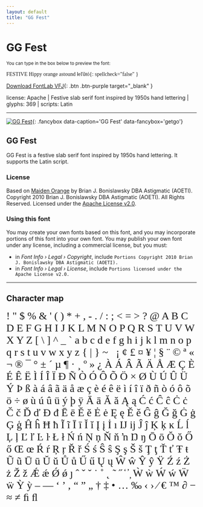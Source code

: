 ```yaml
---
layout: default
title: "GG Fest"
---
```


# GG Fest

<small>You can type in the box below to preview the font:</small>

<div contenteditable="true" class="texteditor" style="font-family: 'GG Fest';">
FESTIVE Hippy orange astound łeľũŧó{: spellcheck="false" }
</div>

[Download FontLab VFJ](https://downgit.github.io/#/home?url=https://github.com/fontlabcom/getgo-fonts/blob/main/getgo-fonts/apache/fest/fest.vfj){: .btn .btn-purple target="_blank" }

license: Apache \| Festive slab serif font inspired by 1950s hand lettering \| glyphs: 369 \| scripts: Latin

---


[![GG Fest](../illustrations/fest.png)](../illustrations/fest.png){: .fancybox data-caption='GG Fest' data-fancybox='getgo'}



## GG Fest

GG Fest is a festive slab serif font inspired by 1950s hand lettering. It supports the Latin script.

### License

Based on [Maiden Orange](https://github.com/google/fonts/tree/main/apache/maidenorange) by Brian J. Bonislawsky DBA Astigmatic (AOETI). Copyright 2010 Brian J. Bonislawsky DBA Astigmatic (AOETI). All Rights Reserved. Licensed under the [Apache License v2.0](https://www.apache.org/licenses/LICENSE-2.0.txt).

### Using this font

You may create your own fonts based on this font, and you may incorporate portions of this font into your own font. You may publish your own font under any license, including a commercial license, but you must:

- in _Font Info › Legal › Copyright_, include `Portions Copyright 2010 Brian J. Bonislawsky DBA Astigmatic (AOETI).`
- in _Font Info › Legal › License_, include `Portions licensed under the Apache License v2.0.`


---

## Character map

<div style="font-family: 'GG Fest'; font-size: 2em;">
! " $ % & ' ( ) * + , - . / : ; < = > ? @ A B C D E F G H I J K L M N O P Q R S T U V W X Y Z [ \ ] ^ _ ` a b c d e f g h i j k l m n o p q r s t u v w x y z { | } ~   ¡ ¢ £ ¤ ¥ ¦ § ¨ © ª « ¬ ® ¯ ° ± ´ µ ¶ · ¸ º » ¿ À Á Â Ã Ä Å Æ Ç È É Ê Ë Ì Í Î Ï Ð Ñ Ò Ó Ô Õ Ö × Ø Ù Ú Û Ü Ý Þ ß à á â ã ä å æ ç è é ê ë ì í î ï ð ñ ò ó ô õ ö ÷ ø ù ú û ü ý þ ÿ Ā ā Ă ă Ą ą Ć ć Ĉ ĉ Ċ ċ Č č Ď ď Đ đ Ē ē Ĕ ĕ Ė ė Ę ę Ě ě Ĝ ĝ Ğ ğ Ġ ġ Ģ ģ Ĥ ĥ Ħ ħ Ĩ ĩ Ī ī Ĭ ĭ Į į İ ı Ĳ ĳ Ĵ ĵ Ķ ķ ĸ Ĺ ĺ Ļ ļ Ľ ľ Ŀ ŀ Ł ł Ń ń Ņ ņ Ň ň ŉ Ŋ ŋ Ō ō Ŏ ŏ Ő ő Œ œ Ŕ ŕ Ŗ ŗ Ř ř Ś ś Ŝ ŝ Ş ş Š š Ţ ţ Ť ť Ŧ ŧ Ũ ũ Ū ū Ŭ ŭ Ů ů Ű ű Ų ų Ŵ ŵ Ŷ ŷ Ÿ Ź ź Ż ż Ž ž Ǽ ǽ Ǿ ǿ ȷ ˆ ˇ ˘ ˙ ˚ ˛ ˜ ˝ ̒ ̕ ̦ Ẁ ẁ Ẃ ẃ Ẅ ẅ Ỳ ỳ – — ‘ ’ ‚ “ ” „ † ‡ • … ‰ ‹ › ⁄ € ™ ∂ − ≈ ≠ ﬁ ﬂ
</div>

